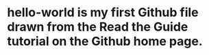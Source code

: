 # hello-world is my first Github file drawn from the Read the Guide tutorial on the Github home page.
